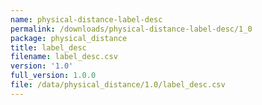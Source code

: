 ```yaml
---
name: physical-distance-label-desc
permalink: /downloads/physical-distance-label-desc/1_0
package: physical_distance
title: label_desc
filename: label_desc.csv
version: '1.0'
full_version: 1.0.0
file: /data/physical_distance/1.0/label_desc.csv
---
```

